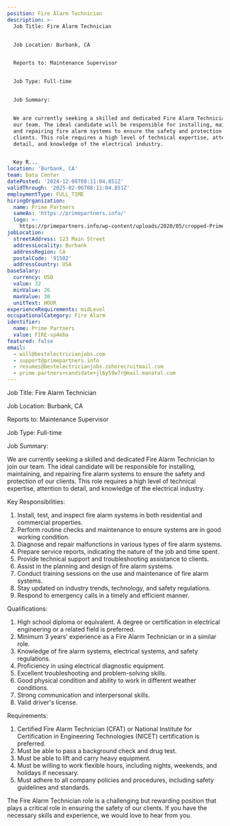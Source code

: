 ```yaml
---
position: Fire Alarm Technician
description: >-
  Job Title: Fire Alarm Technician


  Job Location: Burbank, CA


  Reports to: Maintenance Supervisor


  Job Type: Full-time


  Job Summary:


  We are currently seeking a skilled and dedicated Fire Alarm Technician to join
  our team. The ideal candidate will be responsible for installing, maintaining,
  and repairing fire alarm systems to ensure the safety and protection of our
  clients. This role requires a high level of technical expertise, attention to
  detail, and knowledge of the electrical industry.


  Key R...
location: 'Burbank, CA'
team: Data Center
datePosted: '2024-12-08T08:11:04.851Z'
validThrough: '2025-02-06T08:11:04.851Z'
employmentType: FULL_TIME
hiringOrganization:
  name: Prime Partners
  sameAs: 'https://primepartners.info/'
  logo: >-
    https://primepartners.info/wp-content/uploads/2020/05/cropped-Prime-Partners-Logo-NO-BG-1-1.png
jobLocation:
  streetAddress: 123 Main Street
  addressLocality: Burbank
  addressRegion: CA
  postalCode: '91502'
  addressCountry: USA
baseSalary:
  currency: USD
  value: 32
  minValue: 26
  maxValue: 38
  unitText: HOUR
experienceRequirements: midLevel
occupationalCategory: Fire Alarm
identifier:
  name: Prime Partners
  value: FIRE-sp4eba
featured: false
email:
  - will@bestelectricianjobs.com
  - support@primepartners.info
  - resumes@bestelectricianjobs.zohorecruitmail.com
  - prime.partners+candidate+jl6y59w7r@mail.manatal.com
---
```




Job Title: Fire Alarm Technician

Job Location: Burbank, CA

Reports to: Maintenance Supervisor

Job Type: Full-time

Job Summary:

We are currently seeking a skilled and dedicated Fire Alarm Technician to join our team. The ideal candidate will be responsible for installing, maintaining, and repairing fire alarm systems to ensure the safety and protection of our clients. This role requires a high level of technical expertise, attention to detail, and knowledge of the electrical industry.

Key Responsibilities:

1. Install, test, and inspect fire alarm systems in both residential and commercial properties.
2. Perform routine checks and maintenance to ensure systems are in good working condition.
3. Diagnose and repair malfunctions in various types of fire alarm systems.
4. Prepare service reports, indicating the nature of the job and time spent.
5. Provide technical support and troubleshooting assistance to clients.
6. Assist in the planning and design of fire alarm systems.
7. Conduct training sessions on the use and maintenance of fire alarm systems.
8. Stay updated on industry trends, technology, and safety regulations.
9. Respond to emergency calls in a timely and efficient manner.

Qualifications:

1. High school diploma or equivalent. A degree or certification in electrical engineering or a related field is preferred.
2. Minimum 3 years' experience as a Fire Alarm Technician or in a similar role.
3. Knowledge of fire alarm systems, electrical systems, and safety regulations.
4. Proficiency in using electrical diagnostic equipment.
5. Excellent troubleshooting and problem-solving skills.
6. Good physical condition and ability to work in different weather conditions.
7. Strong communication and interpersonal skills.
8. Valid driver's license.

Requirements:

1. Certified Fire Alarm Technician (CFAT) or National Institute for Certification in Engineering Technologies (NICET) certification is preferred.
2. Must be able to pass a background check and drug test.
3. Must be able to lift and carry heavy equipment.
4. Must be willing to work flexible hours, including nights, weekends, and holidays if necessary.
5. Must adhere to all company policies and procedures, including safety guidelines and standards.

The Fire Alarm Technician role is a challenging but rewarding position that plays a critical role in ensuring the safety of our clients. If you have the necessary skills and experience, we would love to hear from you.